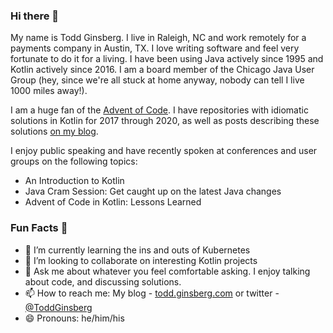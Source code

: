 ### Hi there 👋

My name is Todd Ginsberg. I live in Raleigh, NC and work remotely for a payments company in Austin, TX. I love writing software and feel very fortunate to do it for a living. I have been using Java actively since 1995 and Kotlin actively since 2016. I am a board member of the Chicago Java User Group (hey, since we're all stuck at home anyway, nobody can tell I live 1000 miles away!). 

I am a huge fan of the [Advent of Code](https://adventofcode.com). I have repositories with idiomatic solutions in Kotlin for 2017 through 2020, as well as posts describing these solutions [on my blog](https://todd.ginsberg.com).

I enjoy public speaking and have recently spoken at conferences and user groups on the following topics:

- An Introduction to Kotlin
- Java Cram Session: Get caught up on the latest Java changes
- Advent of Code in Kotlin: Lessons Learned

### Fun Facts :fox_face:

- 🌱 I’m currently learning the ins and outs of Kubernetes
- 👯 I’m looking to collaborate on interesting Kotlin projects
- 💬 Ask me about whatever you feel comfortable asking. I enjoy talking about code, and discussing solutions.
- 📫 How to reach me: My blog - [todd.ginsberg.com](https://todd.ginsberg.com) or twitter - [@ToddGinsberg](https://twitter.com/toddginsberg)
- 😄 Pronouns: he/him/his
